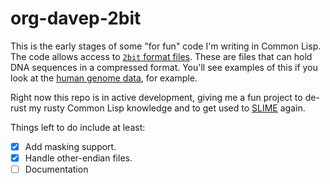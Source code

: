 # org-davep-2bit

This is the early stages of some "for fun" code I'm writing in Common Lisp.
The code allows access to [`2bit` format
files](https://genome.ucsc.edu/FAQ/FAQformat.html#format7). These are files
that can hold DNA sequences in a compressed format. You'll see examples of
this if you look at the [human genome
data](http://hgdownload.cse.ucsc.edu/goldenPath/hg38/bigZips/), for example.

Right now this repo is in active development, giving me a fun project to
de-rust my rusty Common Lisp knowledge and to get used to
[SLIME](https://common-lisp.net/project/slime/) again.

Things left to do include at least:

- [X] Add masking support.
- [X] Handle other-endian files.
- [ ] Documentation

[//]: # (README.md ends here)
